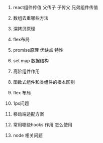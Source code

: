 1. react组件传值 父传子 子传父 兄弟组件传值

2. 数组去重哪些方法

3. 深拷贝原理

4. flex布局

5. promise原理 优缺点 特性

6. set map 数据结构

7. 高阶组件作用 

8. 函数式组件和类组件的根本区别

9. flex 布局

10. 1px问题

11. 移动端适配方案

12. 常用哪些hooks 作用 怎么使用 

13. node 相关问题